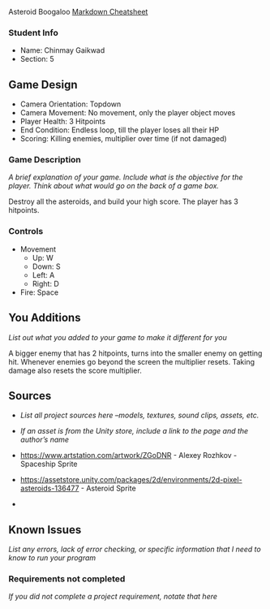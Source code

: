 Asteroid Boogaloo
[Markdown Cheatsheet](https://github.com/adam-p/markdown-here/wiki/Markdown-Here-Cheatsheet)

### Student Info

-   Name: Chinmay Gaikwad
-   Section: 5

## Game Design

-   Camera Orientation: Topdown
-   Camera Movement: No movement, only the player object moves
-   Player Health: 3 Hitpoints
-   End Condition: Endless loop, till the player loses all their HP
-   Scoring: Killing enemies, multiplier over time (if not damaged)

### Game Description

_A brief explanation of your game. Include what is the objective for the player. Think about what would go on the back of a game box._

Destroy all the asteroids, and build your high score. The player has 3 hitpoints.

### Controls

-   Movement
    -   Up: W
    -   Down: S
    -   Left: A
    -   Right: D
-   Fire: Space

## You Additions

_List out what you added to your game to make it different for you_

A bigger enemy that has 2 hitpoints, turns into the smaller enemy on getting hit.
Whenever enemies go beyond the screen the multiplier resets. Taking damage also resets the score multiplier.

## Sources

-   _List all project sources here –models, textures, sound clips, assets, etc._
-   _If an asset is from the Unity store, include a link to the page and the author’s name_

-   https://www.artstation.com/artwork/ZGoDNR - Alexey Rozhkov - Spaceship Sprite
-   https://assetstore.unity.com/packages/2d/environments/2d-pixel-asteroids-136477 - Asteroid Sprite 
-   

## Known Issues

_List any errors, lack of error checking, or specific information that I need to know to run your program_

### Requirements not completed

_If you did not complete a project requirement, notate that here_

